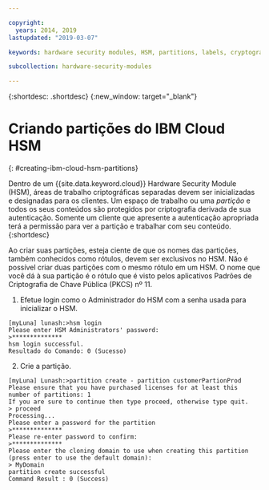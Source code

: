 ```yaml
---

copyright:
  years: 2014, 2019
lastupdated: "2019-03-07"

keywords: hardware security modules, HSM, partitions, labels, cryptographic, keys,

subcollection: hardware-security-modules

---
```


{:shortdesc: .shortdesc}
{:new_window: target="_blank"}

# Criando partições do IBM Cloud HSM
{: #creating-ibm-cloud-hsm-partitions}

Dentro de um {{site.data.keyword.cloud}} Hardware Security Module (HSM), áreas de trabalho criptográficas separadas devem ser inicializadas e designadas para os clientes. Um espaço de trabalho ou uma *partição* e todos os seus conteúdos são protegidos por criptografia derivada de sua autenticação. Somente um cliente que apresente a autenticação apropriada terá a permissão para ver a partição e trabalhar com seu conteúdo.
{:shortdesc}

Ao criar suas partições, esteja ciente de que os nomes das partições, também conhecidos como rótulos, devem ser exclusivos no HSM. Não é possível criar duas partições com o mesmo rótulo em um HSM. O nome que você dá à sua partição é o rótulo que é visto pelos aplicativos Padrões de Criptografia de Chave Pública (PKCS) nº 11.

1. Efetue login como o Administrador do HSM com a senha usada para inicializar o HSM.
```
[myLuna] lunash:>hsm login
Please enter HSM Administrators' password:
>**************
hsm login successful.
Resultado do Comando: 0 (Sucesso)
```
2. Crie a partição.
```
[myLuna] Lunash:>partition create - partition customerPartionProd
Please ensure that you have purchased licenses for at least this number of partitions: 1
If you are sure to continue then type proceed, otherwise type quit.
> proceed
Processing...
Please enter a password for the partition
>**************
Please re-enter password to confirm:
>**************
Please enter the cloning domain to use when creating this partition (press enter to use the default domain):
> MyDomain
partition create successful
Command Result : 0 (Success)
```
